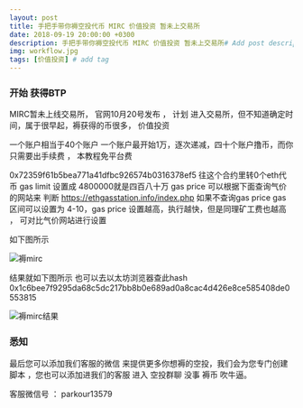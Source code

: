 ```yaml
---
layout: post
title: 手把手带你褥空投代币 MIRC 价值投资 暂未上交易所
date: 2018-09-19 20:00:00 +0300
description: 手把手带你褥空投代币 MIRC 价值投资 暂未上交易所# Add post description (optional)
img: workflow.jpg
tags: [价值投资] # add tag
---
```


### 开始 获得BTP 

MIRC暂未上线交易所， 官网10月20号发布 ， 计划 进入交易所，但不知道确定时间，属于很早起，褥获得的币很多， 价值投资
							

一个账户相当于40个账户 一个账户最开始1万，逐次递减，四十个账户撸币，而你只需要出手续费 ， 本教程免平台费

0x72359f61b5bea771a41dfbc926574b0316378ef5  往这个合约里转0个eth代币  gas limit 设置成 4800000就是四百八十万
 gas price  可以根据下面查询气价的网站来 判断 https://ethgasstation.info/index.php 
 如果不查询gas price  gas区间可以设置为 4-10，gas price 设置越高，执行越快，但是同理矿工费也越高 ， 可对比气价网站进行设置
 
 
 如下图所示
 
 ![褥mirc]({{site.baseurl}}/assets/img/2018-9-19-mirc/褥mirc.png)
 
 结果就如下图所示   也可以去以太坊浏览器查此hash  0x1c6bee7f9295da68c5dc217bb8b0e689ad0a8cac4d426e8ce585408de0553815
 
 ![褥mirc结果]({{site.baseurl}}/assets/img/2018-9-19-mirc/褥mirc结果.png)

  
  
###  悉知

最后您可以添加我们客服的微信  来提供更多你想褥的空投，我们会为您专门创建脚本  ，您也可以添加进我们的客服 进入 空投群聊 没事 褥币 吹牛逼。

客服微信号 ：   parkour13579
